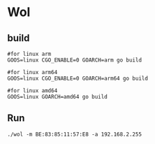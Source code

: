 # Wol
## build
```
#for linux arm
GOOS=linux CGO_ENABLE=0 GOARCH=arm go build

#for linux arm64
GOOS=linux CGO_ENABLE=0 GOARCH=arm64 go build

#for linux amd64
GOOS=linux GOARCH=amd64 go build

````

## Run
```
./wol -m BE:83:85:11:57:E8 -a 192.168.2.255
```